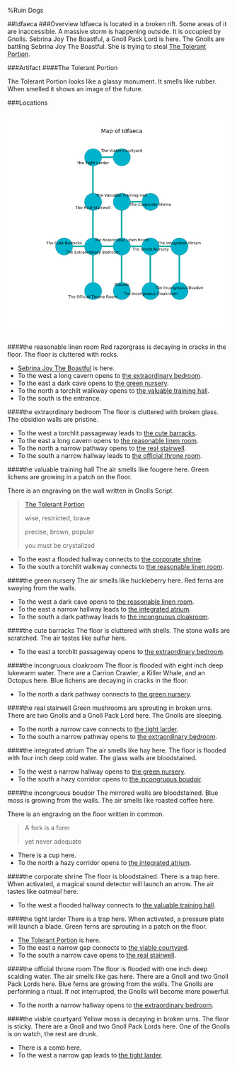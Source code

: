 %Ruin Dogs

##Idfaeca
###Overview
Idfaeca is located in a broken rift. Some areas of it are inaccessible. A massive storm is happening outside. It is occupied by Gnolls. <a name="Sebrina-Joy-The-Boastful"></a>Sebrina Joy The Boastful, a Gnoll Pack Lord is here. The Gnolls are battling Sebrina Joy The Boastful. She  is trying to steal [The Tolerant Portion](#The-Tolerant-Portion). 



###Artifact
####<a name="The-Tolerant-Portion"></a>The Tolerant Portion


The Tolerant Portion looks like a glassy monument. It smells like rubber. When smelled it shows an image of the future. 





###Locations


![](../v2/images/Idfaeca.png)

####<a name="the-reasonable-linen-room"></a>the reasonable linen room
Red razorgrass is decaying in cracks in the floor. The floor is cluttered with rocks. 



* [Sebrina Joy The Boastful](#Sebrina-Joy-The-Boastful) is here.
* To the west a long cavern opens to [the extraordinary bedroom](#the-extraordinary-bedroom).
* To the east a dark cave opens to [the green nursery](#the-green-nursery).
* To the north a torchlit walkway opens to [the valuable training hall](#the-valuable-training-hall).
* To the south is the entrance.


####<a name="the-extraordinary-bedroom"></a>the extraordinary bedroom
The floor is cluttered with broken glass. The obsidion walls are pristine. 



* To the west a torchlit passageway leads to [the cute barracks](#the-cute-barracks).
* To the east a long cavern opens to [the reasonable linen room](#the-reasonable-linen-room).
* To the north a narrow pathway opens to [the real stairwell](#the-real-stairwell).
* To the south a narrow hallway leads to [the official throne room](#the-official-throne-room).


####<a name="the-valuable-training-hall"></a>the valuable training hall
The air smells like fougere here. Green lichens are growing in a patch on the floor. 

There is an engraving on the wall written in Gnolls Script. 

> [The Tolerant Portion](#The-Tolerant-Portion)
>
> wise, restricted, brave
>
> precise, brown, popular
>
> you must be crystalized
>


* To the east a flooded hallway connects to [the corporate shrine](#the-corporate-shrine).
* To the south a torchlit walkway connects to [the reasonable linen room](#the-reasonable-linen-room).


####<a name="the-green-nursery"></a>the green nursery
The air smells like huckleberry here. Red ferns are swaying from the walls. 



* To the west a dark cave opens to [the reasonable linen room](#the-reasonable-linen-room).
* To the east a narrow hallway leads to [the integrated atrium](#the-integrated-atrium).
* To the south a dark pathway leads to [the incongruous cloakroom](#the-incongruous-cloakroom).


####<a name="the-cute-barracks"></a>the cute barracks
The floor is cluttered with shells. The stone walls are scratched. The air tastes like sulfur here. 



* To the east a torchlit passageway opens to [the extraordinary bedroom](#the-extraordinary-bedroom).


####<a name="the-incongruous-cloakroom"></a>the incongruous cloakroom
The floor is flooded with eight inch deep lukewarm water. There are a Carrion Crawler, a Killer Whale, and an Octopus here. Blue lichens are decaying in cracks in the floor. 



* To the north a dark pathway connects to [the green nursery](#the-green-nursery).


####<a name="the-real-stairwell"></a>the real stairwell
Green mushrooms are sprouting in broken urns. There are two Gnolls and a Gnoll Pack Lord here. The Gnolls are sleeping. 



* To the north a narrow cave connects to [the tight larder](#the-tight-larder).
* To the south a narrow pathway opens to [the extraordinary bedroom](#the-extraordinary-bedroom).


####<a name="the-integrated-atrium"></a>the integrated atrium
The air smells like hay here. The floor is flooded with four inch deep cold water. The glass walls are bloodstained. 



* To the west a narrow hallway opens to [the green nursery](#the-green-nursery).
* To the south a hazy corridor opens to [the incongruous boudoir](#the-incongruous-boudoir).


####<a name="the-incongruous-boudoir"></a>the incongruous boudoir
The mirrored walls are bloodstained. Blue moss is growing from the walls. The air smells like roasted coffee here. 

There is an engraving on the floor written in common. 

> A fork is a form
>
> yet never adequate
>


* There is a cup here.
* To the north a hazy corridor opens to [the integrated atrium](#the-integrated-atrium).


####<a name="the-corporate-shrine"></a>the corporate shrine
The floor is bloodstained. There is a trap here. When activated, a magical sound detector will launch an arrow. The air tastes like oatmeal here. 



* To the west a flooded hallway connects to [the valuable training hall](#the-valuable-training-hall).


####<a name="the-tight-larder"></a>the tight larder
There is a trap here. When activated, a pressure plate will launch a blade. Green ferns are sprouting in a patch on the floor. 



* [The Tolerant Portion](#The-Tolerant-Portion) is here.
* To the east a narrow gap connects to [the viable courtyard](#the-viable-courtyard).
* To the south a narrow cave opens to [the real stairwell](#the-real-stairwell).


####<a name="the-official-throne-room"></a>the official throne room
The floor is flooded with one inch deep scalding water. The air smells like gas here. There are a Gnoll and two Gnoll Pack Lords here. Blue ferns are growing from the walls. The Gnolls are performing a ritual. If not interrupted, the Gnolls will become more powerful. 



* To the north a narrow hallway opens to [the extraordinary bedroom](#the-extraordinary-bedroom).


####<a name="the-viable-courtyard"></a>the viable courtyard
Yellow moss is decaying in broken urns. The floor is sticky. There are a Gnoll and two Gnoll Pack Lords here. One of the Gnolls is on watch, the rest are drunk. 



* There is a comb here.
* To the west a narrow gap leads to [the tight larder](#the-tight-larder).


